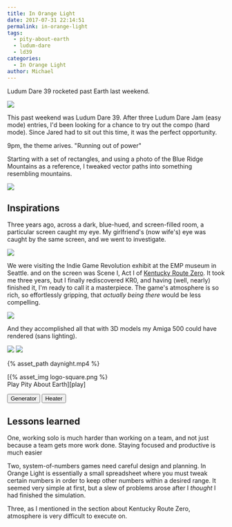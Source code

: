 ```yaml
---
title: In Orange Light
date: 2017-07-31 22:14:51
permalink: in-orange-light
tags:
  - pity-about-earth
  - ludum-dare
  - ld39
categories:
  - In Orange Light
author: Michael
---
```


Ludum Dare 39 rocketed past Earth last weekend.  

<img src="{% asset_path in-orange-light-scenery.png %}">

This past weekend was Ludum Dare 39.  After three Ludum Dare Jam (easy mode) entries, I'd been looking for a chance to try out the compo (hard mode).  Since Jared had to sit out this time, it was the perfect opportunity.

9pm, the theme arives.  "Running out of power"

Starting with a set of rectangles, and using a photo of the Blue Ridge Mountains as a reference, I tweaked vector paths into something resembling mountains.

<img src="{% asset_path making-mountains.gif %}">


## Inspirations

Three years ago, across a dark, blue-hued, and screen-filled room, a particular screen caught my eye.  My girlfriend's (now wife's) eye was caught by the same screen, and we went to investigate.

<img src="{% asset_path kr0-emp.jpg %}">

We were visiting the Indie Game Revolution exhibit at the EMP museum in Seattle. and on the screen was Scene I, Act I of [Kentucky Route Zero][kr0].  It took me three years, but I finally rediscovered KR0, and having (well, nearly) finished it, I'm ready to call it a masterpiece.  The game's atmosphere is so rich, so effortlessly gripping, that *actually being there* would be less compelling.

<img src="{% asset_path kr0.jpg %}">

And they accomplished all that with 3D models my Amiga 500 could have rendered (sans lighting).  

<img src="{% asset_path placeholder-art.png %}">
<img src="{% asset_path sky.png %}">

{% asset_path daynight.mp4 %}

[{% asset_img logo-square.png %}<br>Play Pity About Earth][play] <br>

<button id="generator">Generator</button>
<button id="heater">Heater</button>

<script src="{% asset_path beepbox_synth.js %}"></script>
<script>
    var generator = new beepbox.Synth("5s7k0l00e00t7m1a7g00j0i1r1w81445111f30222000d11000101c00023000h40000000v20214050o3000b8p1xkNVAWE6CCIdttddsB1xkn3qmrx-GabxL0");
    var heater = new beepbox.Synth("5s7k0l00e00t7m1a7g00j0i1r1w81445111f30222000d11000101c00023000h40000000v20214050o3000bgp1xkNVAWE6CCIdttddsB1xkn3qmrx-GabxL0");

    var genEl = document.querySelector('#generator');
    var heatEl = document.querySelector('#heater');

    genEl.addEventListener('click', function () {
        if (generator.playing) {
            genEl.classList.remove('on');
            generator.pause();
        }
        else {
            genEl.classList.add('on');
            generator.play();
        }
    });
    heatEl.addEventListener('click', function () {
        if (heater.playing) {
            heatEl.classList.remove('on');
            heater.pause();
        }
        else {
            heatEl.classList.add('on');
            heater.play();
        }
    });
</script>

## Lessons learned

One, working solo is much harder than working on a team, and not just because a team gets more work done.  Staying focused and productive is much easier 

Two, system-of-numbers games need careful design and planning.  In Orange Light is essentially a small spreadsheet where you must tweak certain numbers in order to keep other numbers within a desired range.  It seemed very simple at first, but a slew of problems arose after I *thought* I had finished the simulation.

Three, as I mentioned in the section about Kentucky Route Zero, atmosphere is very difficult to execute on.


[kr0]: http://kentuckyroutezero.com/
[iol]: http://scripta.co/in-orange-light/
[ldiol]: https://ldjam.com/events/ludum-dare/39/in-orange-light
